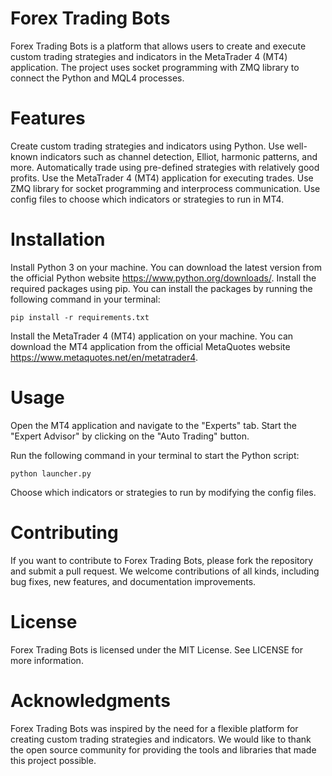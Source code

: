 # Forex Trading Bots
Forex Trading Bots is a platform that allows users to create and execute custom trading strategies and indicators in the MetaTrader 4 (MT4) application. The project uses socket programming with ZMQ library to connect the Python and MQL4 processes.

# Features
Create custom trading strategies and indicators using Python.
Use well-known indicators such as channel detection, Elliot, harmonic patterns, and more.
Automatically trade using pre-defined strategies with relatively good profits.
Use the MetaTrader 4 (MT4) application for executing trades.
Use ZMQ library for socket programming and interprocess communication.
Use config files to choose which indicators or strategies to run in MT4.
# Installation
Install Python 3 on your machine. You can download the latest version from the official Python website https://www.python.org/downloads/.
Install the required packages using pip. You can install the packages by running the following command in your terminal:

```pip install -r requirements.txt```

Install the MetaTrader 4 (MT4) application on your machine. You can download the MT4 application from the official MetaQuotes website https://www.metaquotes.net/en/metatrader4.
# Usage
Open the MT4 application and navigate to the "Experts" tab.
Start the "Expert Advisor" by clicking on the "Auto Trading" button. 

Run the following command in your terminal to start the Python script:

```python launcher.py```

Choose which indicators or strategies to run by modifying the config files.
# Contributing
If you want to contribute to Forex Trading Bots, please fork the repository and submit a pull request. We welcome contributions of all kinds, including bug fixes, new features, and documentation improvements.

# License
Forex Trading Bots is licensed under the MIT License. See LICENSE for more information.

# Acknowledgments
Forex Trading Bots was inspired by the need for a flexible platform for creating custom trading strategies and indicators. We would like to thank the open source community for providing the tools and libraries that made this project possible.
